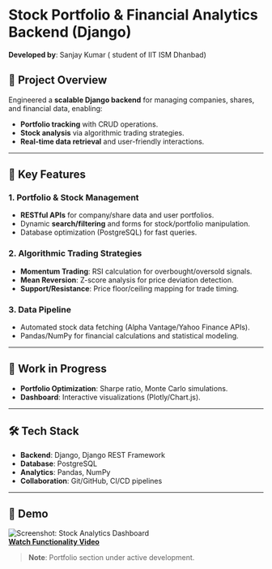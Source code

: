 # Stock Portfolio & Financial Analytics Backend (Django)  
**Developed by**: Sanjay Kumar ( student of IIT ISM Dhanbad) 

## 📌 Project Overview  
Engineered a **scalable Django backend** for managing companies, shares, and financial data, enabling:  
- **Portfolio tracking** with CRUD operations.  
- **Stock analysis** via algorithmic trading strategies.  
- **Real-time data retrieval** and user-friendly interactions.  

---

## 🚀 Key Features  

### 1. Portfolio & Stock Management  
- **RESTful APIs** for company/share data and user portfolios.  
- Dynamic **search/filtering** and forms for stock/portfolio manipulation.  
- Database optimization (PostgreSQL) for fast queries.  

### 2. Algorithmic Trading Strategies  
- **Momentum Trading**: RSI calculation for overbought/oversold signals.  
- **Mean Reversion**: Z-score analysis for price deviation detection.  
- **Support/Resistance**: Price floor/ceiling mapping for trade timing.  

### 3. Data Pipeline  
- Automated stock data fetching (Alpha Vantage/Yahoo Finance APIs).  
- Pandas/NumPy for financial calculations and statistical modeling.  

---

## 🔧 Work in Progress  
- **Portfolio Optimization**: Sharpe ratio, Monte Carlo simulations.  
- **Dashboard**: Interactive visualizations (Plotly/Chart.js).  

---

## 🛠️ Tech Stack  
- **Backend**: Django, Django REST Framework  
- **Database**: PostgreSQL  
- **Analytics**: Pandas, NumPy  
- **Collaboration**: Git/GitHub, CI/CD pipelines  

---

## 📸 Demo  
![Screenshot: Stock Analytics Dashboard](https://github.com/user-attachments/assets/67cb2632-c698-472b-b288-66878918122b)  
[**Watch Functionality Video**](https://github.com/user-attachments/assets/9e102aa6-2b7e-47b9-895b-03cf2622886c)  

> **Note**: Portfolio section under active development.  
